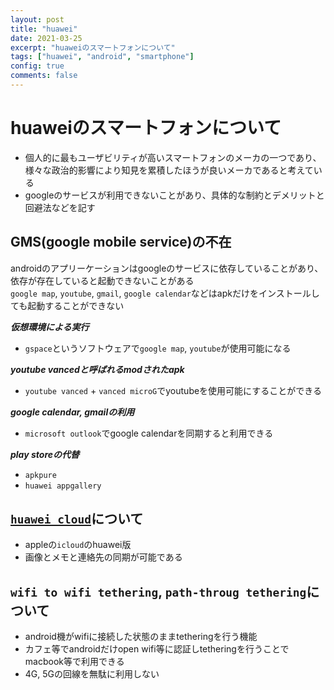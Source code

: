 ```yaml
---
layout: post
title: "huawei"
date: 2021-03-25
excerpt: "huaweiのスマートフォンについて"
tags: ["huawei", "android", "smartphone"]
config: true
comments: false
---
```


# huaweiのスマートフォンについて
 - 個人的に最もユーザビリティが高いスマートフォンのメーカの一つであり、様々な政治的影響により知見を累積したほうが良いメーカであると考えている
 - googleのサービスが利用できないことがあり、具体的な制約とデメリットと回避法などを記す
 
## GMS(google mobile service)の不在
androidのアプリーケーションはgoogleのサービスに依存していることがあり、依存が存在していると起動できないことがある  
`google map`, `youtube`, `gmail`, `google calendar`などはapkだけをインストールしても起動することができない  

***仮想環境による実行***  
 - `gspace`というソフトウェアで`google map`, `youtube`が使用可能になる

***youtube vancedと呼ばれるmodされたapk***  
 - `youtube vanced` + `vanced microG`でyoutubeを使用可能にすることができる

***google calendar, gmailの利用***
 - `microsoft outlook`でgoogle calendarを同期すると利用できる

***play storeの代替***  
 - `apkpure`
 - `huawei appgallery`

## [`huawei cloud`](https://cloud.huawei.com/)について
 - appleの`icloud`のhuawei版  
 - 画像とメモと連絡先の同期が可能である  

## `wifi to wifi tethering`, `path-throug tethering`について
 - android機がwifiに接続した状態のままtetheringを行う機能
 - カフェ等でandroidだけopen wifi等に認証しtetheringを行うことでmacbook等で利用できる
 - 4G, 5Gの回線を無駄に利用しない

